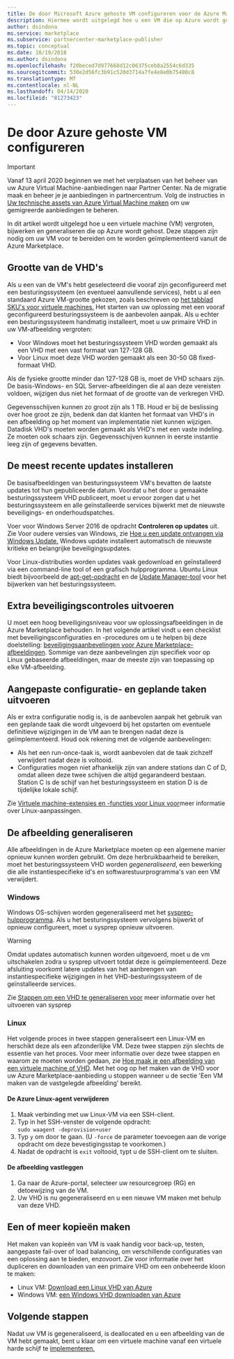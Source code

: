 ```yaml
---
title: De door Microsoft Azure gehoste VM configureren voor de Azure Marketplace
description: Hiermee wordt uitgelegd hoe u een VM die op Azure wordt gehost, vergroten, bijwerken en generaliseren.
author: dsindona
ms.service: marketplace
ms.subservice: partnercenter-marketplace-publisher
ms.topic: conceptual
ms.date: 10/19/2018
ms.author: dsindona
ms.openlocfilehash: f20beced7d977668d12c06375ceb8a2554c6d335
ms.sourcegitcommit: 530e2d56fc3b91c520d3714a7fe4e8e0b75480c8
ms.translationtype: MT
ms.contentlocale: nl-NL
ms.lasthandoff: 04/14/2020
ms.locfileid: "81273423"
---
```

# <a name="configure-the-azure-hosted-vm"></a>De door Azure gehoste VM configureren

> [!IMPORTANT]
> Vanaf 13 april 2020 beginnen we met het verplaatsen van het beheer van uw Azure Virtual Machine-aanbiedingen naar Partner Center. Na de migratie maak en beheer je je aanbiedingen in partnercentrum. Volg de instructies in [Uw technische assets van Azure Virtual Machine maken](https://aka.ms/AzureVMTechAsset) om uw gemigreerde aanbiedingen te beheren.

In dit artikel wordt uitgelegd hoe u een virtuele machine (VM) vergroten, bijwerken en generaliseren die op Azure wordt gehost.  Deze stappen zijn nodig om uw VM voor te bereiden om te worden geïmplementeerd vanuit de Azure Marketplace.

## <a name="sizing-the-vhds"></a>Grootte van de VHD's

<!--TD: Check if the following assertion is true. I didn't understand the original content. -->
Als u een van de VM's hebt geselecteerd die vooraf zijn geconfigureerd met een besturingssysteem (en eventueel aanvullende services), hebt u al een standaard Azure VM-grootte gekozen, zoals beschreven op [het tabblad SKU's voor virtuele machines.](./cpp-skus-tab.md)  Het starten van uw oplossing met een vooraf geconfigureerd besturingssysteem is de aanbevolen aanpak.  Als u echter een besturingssysteem handmatig installeert, moet u uw primaire VHD in uw VM-afbeelding vergroten:

- Voor Windows moet het besturingssysteem VHD worden gemaakt als een VHD met een vast formaat van 127-128 GB. 
- Voor Linux moet deze VHD worden gemaakt als een 30-50 GB fixed-formaat VHD.

Als de fysieke grootte minder dan 127-128 GB is, moet de VHD schaars zijn. De basis-Windows- en SQL Server-afbeeldingen die al aan deze vereisten voldoen, wijzigen dus niet het formaat of de grootte van de verkregen VHD. 

Gegevensschijven kunnen zo groot zijn als 1 TB. Houd er bij de beslissing over hoe groot ze zijn, bedenk dan dat klanten het formaat van VHD's in een afbeelding op het moment van implementatie niet kunnen wijzigen. Datadisk VHD's moeten worden gemaakt als VHD's met een vaste indeling. Ze moeten ook schaars zijn. Gegevensschijven kunnen in eerste instantie leeg zijn of gegevens bevatten.


## <a name="install-the-most-current-updates"></a>De meest recente updates installeren

De basisafbeeldingen van besturingssysteem VM's bevatten de laatste updates tot hun gepubliceerde datum. Voordat u het door u gemaakte besturingssysteem VHD publiceert, moet u ervoor zorgen dat u het besturingssysteem en alle geïnstalleerde services bijwerkt met de nieuwste beveiligings- en onderhoudspatches.

Voer voor Windows Server 2016 de opdracht **Controleren op updates** uit.  Zie Voor oudere versies van Windows, zie [Hoe u een update ontvangen via Windows Update.](https://support.microsoft.com/help/3067639/how-to-get-an-update-through-windows-update)  Windows update installeert automatisch de nieuwste kritieke en belangrijke beveiligingsupdates.

Voor Linux-distributies worden updates vaak gedownload en geïnstalleerd via een command-line tool of een grafisch hulpprogramma.  Ubuntu Linux biedt bijvoorbeeld de [apt-get-opdracht](https://manpages.ubuntu.com/manpages/cosmic/man8/apt-get.8.html) en de [Update Manager-tool](https://manpages.ubuntu.com/manpages/cosmic/man8/update-manager.8.html) voor het bijwerken van het besturingssysteem.


## <a name="perform-additional-security-checks"></a>Extra beveiligingscontroles uitvoeren

U moet een hoog beveiligingsniveau voor uw oplossingsafbeeldingen in de Azure Marketplace behouden.  In het volgende artikel vindt u een checklist met beveiligingsconfiguraties en -procedures om u te helpen bij deze doelstelling: [beveiligingsaanbevelingen voor Azure Marketplace-afbeeldingen](https://docs.microsoft.com/azure/security/security-recommendations-azure-marketplace-images).  Sommige van deze aanbevelingen zijn specifiek voor op Linux gebaseerde afbeeldingen, maar de meeste zijn van toepassing op elke VM-afbeelding. 


## <a name="perform-custom-configuration-and-scheduled-tasks"></a>Aangepaste configuratie- en geplande taken uitvoeren

Als er extra configuratie nodig is, is de aanbevolen aanpak het gebruik van een geplande taak die wordt uitgevoerd bij het opstarten om eventuele definitieve wijzigingen in de VM aan te brengen nadat deze is geïmplementeerd.  Houd ook rekening met de volgende aanbevelingen:
- Als het een run-once-taak is, wordt aanbevolen dat de taak zichzelf verwijdert nadat deze is voltooid.
- Configuraties mogen niet afhankelijk zijn van andere stations dan C of D, omdat alleen deze twee schijven die altijd gegarandeerd bestaan. Station C is de schijf van het besturingssysteem en station D is de tijdelijke lokale schijf.

Zie [Virtuele machine-extensies en -functies voor Linux voor](https://docs.microsoft.com/azure/virtual-machines/extensions/features-linux)meer informatie over Linux-aanpassingen.


## <a name="generalize-the-image"></a>De afbeelding generaliseren

Alle afbeeldingen in de Azure Marketplace moeten op een algemene manier opnieuw kunnen worden gebruikt. Om deze herbruikbaarheid te bereiken, moet het besturingssysteem VHD worden *gegeneraliseerd*, een bewerking die alle instantiespecifieke id's en softwarestuurprogramma's van een VM verwijdert.

### <a name="windows"></a>Windows

Windows OS-schijven worden gegeneraliseerd met het [sysprep-hulpprogramma](https://docs.microsoft.com/windows-hardware/manufacture/desktop/sysprep--system-preparation--overview). Als u het besturingssysteem vervolgens bijwerkt of opnieuw configureert, moet u sysprep opnieuw uitvoeren. 

> [!WARNING]
>  Omdat updates automatisch kunnen worden uitgevoerd, moet u de vm uitschakelen zodra u sysprep uitvoert totdat deze is geïmplementeerd.  Deze afsluiting voorkomt latere updates van het aanbrengen van instantiespecifieke wijzigingen in het VHD-besturingssysteem of de geïnstalleerde services.

Zie [Stappen om een VHD te generaliseren voor](https://docs.microsoft.com/azure/virtual-machines/windows/capture-image-resource#generalize-the-windows-vm-using-sysprep) meer informatie over het uitvoeren van sysprep

### <a name="linux"></a>Linux

Het volgende proces in twee stappen generaliseert een Linux-VM en herschikt deze als een afzonderlijke VM. Deze twee stappen zijn slechts de essentie van het proces. Voor meer informatie over deze twee stappen en waarom ze moeten worden gedaan, zie [Hoe maak je een afbeelding van een virtuele machine of VHD](../../../virtual-machines/linux/capture-image.md). Met het oog op het maken van de VHD voor uw Azure Marketplace-aanbieding u stoppen wanneer u de sectie 'Een VM maken van de vastgelegde afbeelding' bereikt.

#### <a name="remove-the-azure-linux-agent"></a>De Azure Linux-agent verwijderen
1.  Maak verbinding met uw Linux-VM via een SSH-client.
2.  Typ in het SSH-venster de volgende opdracht: <br/>
    `sudo waagent -deprovision+user`
3.  Typ `y` om door te gaan. (U `-force` de parameter toevoegen aan de vorige opdracht om deze bevestigingsstap te voorkomen.)
4.  Nadat de opdracht is `exit` voltooid, typt u de SSH-client om te sluiten.

<!-- TD: I need to add meat and/or references to the following steps -->
#### <a name="capture-the-image"></a>De afbeelding vastleggen
1.  Ga naar de Azure-portal, selecteer uw resourcegroep (RG) en detoewijzing van de VM.
2.  Uw VHD is nu gegeneraliseerd en u een nieuwe VM maken met behulp van deze VHD.


## <a name="create-one-or-more-copies"></a>Een of meer kopieën maken

Het maken van kopieën van VM is vaak handig voor back-up, testen, aangepaste fail-over of load balancing, om verschillende configuraties van een oplossing aan te bieden, enzovoort. Zie voor informatie over het dupliceren en downloaden van een primaire VHD om een onbeheerde kloon te maken:

- Linux VM: [Download een Linux VHD van Azure](../../../virtual-machines/linux/download-vhd.md)
- Windows VM: [een Windows VHD downloaden van Azure](../../../virtual-machines/windows/download-vhd.md)


## <a name="next-steps"></a>Volgende stappen

Nadat uw VM is gegeneraliseerd, is deallocated en u een afbeelding van de VM hebt gemaakt, bent u klaar om een virtuele machine vanaf een virtuele harde schijf te [implementeren.](./cpp-deploy-vm-vhd.md)

